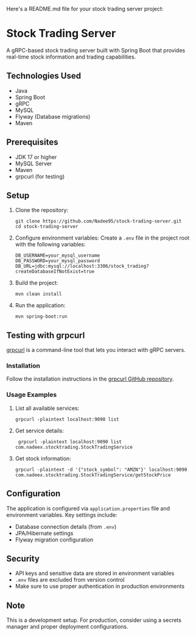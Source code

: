 Here's a README.md file for your stock trading server project:

# Stock Trading Server

A gRPC-based stock trading server built with Spring Boot that provides real-time stock information and trading capabilities.

## Technologies Used

- Java
- Spring Boot
- gRPC
- MySQL
- Flyway (Database migrations)
- Maven

## Prerequisites

- JDK 17 or higher
- MySQL Server
- Maven
- grpcurl (for testing)

## Setup

1. Clone the repository:
   ```
   git clone https://github.com/Nadee95/stock-trading-server.git
   cd stock-trading-server
   ```

2. Configure environment variables:
   Create a `.env` file in the project root with the following variables:
   ```
   DB_USERNAME=your_mysql_username
   DB_PASSWORD=your_mysql_password
   DB_URL=jdbc:mysql://localhost:3306/stock_trading?createDatabaseIfNotExist=true
   ```

3. Build the project:
   ```
   mvn clean install
   ```

4. Run the application:
   ```
   mvn spring-boot:run
   ```

## Testing with grpcurl

[grpcurl](https://github.com/fullstorydev/grpcurl) is a command-line tool that lets you interact with gRPC servers.

### Installation

Follow the installation instructions in the [grpcurl GitHub repository](https://github.com/fullstorydev/grpcurl#installation).

### Usage Examples

1. List all available services:
   ```
   grpcurl -plaintext localhost:9090 list
   ```

2. Get service details:
   ```
    grpcurl -plaintext localhost:9090 list com.nadeex.stocktrading.StockTradingService
   ```

3. Get stock information:
   ```
   grpcurl -plaintext -d '{"stock_symbol": "AMZN"}' localhost:9090 com.nadeex.stocktrading.StockTradingService/getStockPrice
   ```

## Configuration

The application is configured via `application.properties` file and environment variables. Key settings include:

- Database connection details (from `.env`)
- JPA/Hibernate settings
- Flyway migration configuration

## Security

- API keys and sensitive data are stored in environment variables
- `.env` files are excluded from version control
- Make sure to use proper authentication in production environments

## Note

This is a development setup. For production, consider using a secrets manager and proper deployment configurations.
